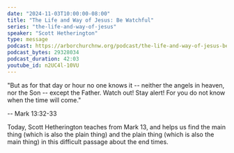 ```yaml
---
date: "2024-11-03T10:00:00-08:00"
title: "The Life and Way of Jesus: Be Watchful"
series: "the-life-and-way-of-jesus"
speaker: "Scott Hetherington"
type: message
podcast: https://arborchurchnw.org/podcast/the-life-and-way-of-jesus-be-watchful.mp3
podcast_bytes: 29328034
podcast_duration: 42:03
youtube_id: n2UC4l-10VU
---
```


"But as for that day or hour no one knows it -- neither the angels in heaven, nor the Son -- except the Father. Watch out! Stay alert! For you do not know when the time will come."

-- Mark 13:32-33

Today, Scott Hetherington teaches from Mark 13, and helps us find the main thing (which is also the plain thing) and the plain thing (which is also the main thing) in this difficult passage about the end times.
